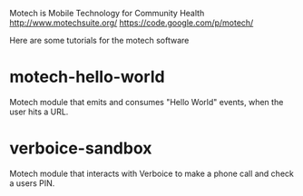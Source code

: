 Motech is Mobile Technology for Community Health
http://www.motechsuite.org/
https://code.google.com/p/motech/

Here are some tutorials for the motech software

motech-hello-world
==================
Motech module that emits and consumes "Hello World" events, when the user hits a URL.

verboice-sandbox
==================
Motech module that interacts with Verboice to make a phone call and check a users PIN.

